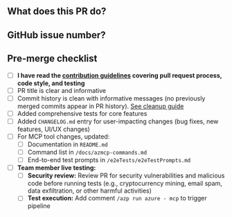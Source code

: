## What does this PR do?

## GitHub issue number?

## Pre-merge checklist
- [ ] **I have read the [contribution guidelines](https://github.com/Azure/azure-mcp/blob/main/CONTRIBUTING.md) covering pull request process, code style, and testing**
- [ ] PR title is clear and informative
- [ ] Commit history is clean with informative messages (no previously merged commits appear in PR history). [See cleanup guide](https://github.com/Azure/azure-powershell/blob/master/documentation/development-docs/cleaning-up-commits.md)
- [ ] Added comprehensive tests for core features
- [ ] Added `CHANGELOG.md` entry for user-impacting changes (bug fixes, new features, UI/UX changes)
- [ ] For MCP tool changes, updated:
  - [ ] Documentation in `README.md`
  - [ ] Command list in `/docs/azmcp-commands.md` 
  - [ ] End-to-end test prompts in `/e2eTests/e2eTestPrompts.md`
- [ ] **Team member live testing:**
  - [ ] **Security review:** Review PR for security vulnerabilities and malicious code before running tests (e.g., cryptocurrency mining, email spam, data exfiltration, or other harmful activities)
  - [ ] **Test execution:** Add comment `/azp run azure - mcp` to trigger pipeline
